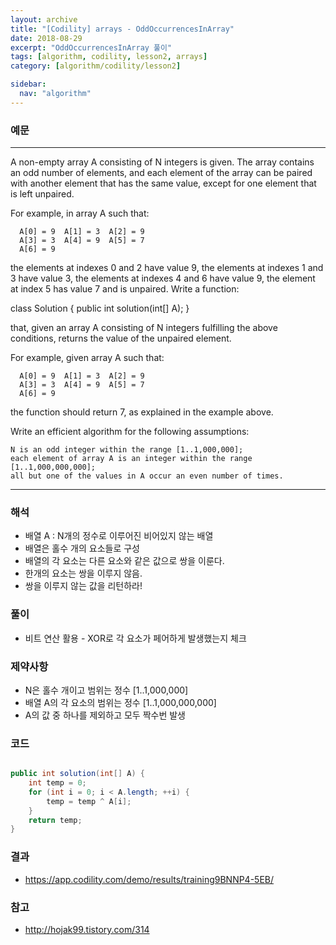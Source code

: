 ```yaml
---
layout: archive
title: "[Codility] arrays - OddOccurrencesInArray"
date: 2018-08-29
excerpt: "OddOccurrencesInArray 풀이"
tags: [algorithm, codility, lesson2, arrays]
category: [algorithm/codility/lesson2]

sidebar:
  nav: "algorithm"
---
```


### 예문 
* * *
A non-empty array A consisting of N integers is given. The array contains an odd number of elements, and each element of the array can be paired with another element that has the same value, except for one element that is left unpaired.

For example, in array A such that:
```
  A[0] = 9  A[1] = 3  A[2] = 9
  A[3] = 3  A[4] = 9  A[5] = 7
  A[6] = 9
```
the elements at indexes 0 and 2 have value 9,
the elements at indexes 1 and 3 have value 3,
the elements at indexes 4 and 6 have value 9,
the element at index 5 has value 7 and is unpaired.
Write a function:

class Solution { public int solution(int[] A); }

that, given an array A consisting of N integers fulfilling the above conditions, returns the value of the unpaired element.

For example, given array A such that:
```
  A[0] = 9  A[1] = 3  A[2] = 9
  A[3] = 3  A[4] = 9  A[5] = 7
  A[6] = 9
```
the function should return 7, as explained in the example above.

Write an efficient algorithm for the following assumptions:
```
N is an odd integer within the range [1..1,000,000];
each element of array A is an integer within the range [1..1,000,000,000];
all but one of the values in A occur an even number of times.
```
* * *

### 해석
* 배열 A : N개의 정수로 이루어진 비어있지 않는 배열
* 배열은 홀수 개의 요소들로 구성
* 배열의 각 요소는 다른 요소와 같은 값으로 쌍을 이룬다.
* 한개의 요소는 쌍을 이루지 않음.
* 쌍을 이루지 않는 값을 리턴하라!

### 풀이
* 비트 연산 활용 - XOR로 각 요소가 페어하게 발생했는지 체크

### 제약사항
* N은 홀수 개이고 범위는 정수 [1..1,000,000]
* 배열 A의 각 요소의 범위는 정수 [1..1,000,000,000]
* A의 값 중 하나를 제외하고 모두 짝수번 발생

### 코드
``` java

public int solution(int[] A) {
    int temp = 0;
    for (int i = 0; i < A.length; ++i) {
        temp = temp ^ A[i];
    }
    return temp;
}
```

### 결과
* https://app.codility.com/demo/results/training9BNNP4-5EB/

### 참고
* http://hojak99.tistory.com/314